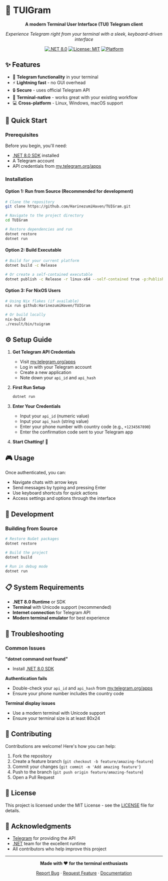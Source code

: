 # 🚀 TUIGram

<div align="center">

**A modern Terminal User Interface (TUI) Telegram client**

*Experience Telegram right from your terminal with a sleek, keyboard-driven interface*

[![.NET 8.0](https://img.shields.io/badge/.NET-8.0-purple?style=flat-square)](https://dotnet.microsoft.com/)
[![License: MIT](https://img.shields.io/badge/License-MIT-yellow.svg?style=flat-square)](LICENSE)
[![Platform](https://img.shields.io/badge/Platform-Linux%20%7C%20Windows%20%7C%20macOS-lightgrey?style=flat-square)](#installation)

</div>

## ✨ Features

- 📱 **Telegram functionality** in your terminal
- ⚡ **Lightning fast** - no GUI overhead
- 🔒 **Secure** - uses official Telegram API
- 🌙 **Terminal-native** - works great with your existing workflow
- 💻 **Cross-platform** - Linux, Windows, macOS support

## 🚀 Quick Start

### Prerequisites

Before you begin, you'll need:
- [.NET 8.0 SDK](https://dotnet.microsoft.com/download/dotnet/8.0) installed
- A Telegram account
- API credentials from [my.telegram.org/apps](https://my.telegram.org/apps)

### Installation

#### Option 1: Run from Source (Recommended for development)
```bash
# Clone the repository
git clone https://github.com/HarinezumiHaven/TUIGram.git

# Navigate to the project directory
cd TUIGram

# Restore dependencies and run
dotnet restore
dotnet run
```

#### Option 2: Build Executable
```bash
# Build for your current platform
dotnet build -c Release

# Or create a self-contained executable
dotnet publish -c Release -r linux-x64 --self-contained true -p:PublishSingleFile=true
```

#### Option 3: For NixOS Users
```bash
# Using Nix flakes (if available)
nix run github:HarinezumiHaven/TUIGram

# Or build locally
nix-build
./result/bin/tuigram
```

## ⚙️ Setup Guide

1. **Get Telegram API Credentials**
   - Visit [my.telegram.org/apps](https://my.telegram.org/apps)
   - Log in with your Telegram account
   - Create a new application
   - Note down your `api_id` and `api_hash`

2. **First Run Setup**
   ```bash
   dotnet run
   ```
   
3. **Enter Your Credentials**
   - Input your `api_id` (numeric value)
   - Input your `api_hash` (string value)
   - Enter your phone number with country code (e.g., `+1234567890`)
   - Enter the confirmation code sent to your Telegram app

4. **Start Chatting!** 🎉

## 🎮 Usage

Once authenticated, you can:
- Navigate chats with arrow keys
- Send messages by typing and pressing Enter
- Use keyboard shortcuts for quick actions
- Access settings and options through the interface

## 🔧 Development

### Building from Source
```bash
# Restore NuGet packages
dotnet restore

# Build the project
dotnet build

# Run in debug mode
dotnet run

```


## 📋 System Requirements

- **.NET 8.0 Runtime** or SDK
- **Terminal** with Unicode support (recommended)
- **Internet connection** for Telegram API
- **Modern terminal emulator** for best experience

## 🐛 Troubleshooting

### Common Issues

**"dotnet command not found"**
- Install [.NET 8.0 SDK](https://dotnet.microsoft.com/download/dotnet/8.0)

**Authentication fails**
- Double-check your `api_id` and `api_hash` from [my.telegram.org/apps](https://my.telegram.org/apps)
- Ensure your phone number includes the country code

**Terminal display issues**
- Use a modern terminal with Unicode support
- Ensure your terminal size is at least 80x24

## 🤝 Contributing

Contributions are welcome! Here's how you can help:

1. Fork the repository
2. Create a feature branch (`git checkout -b feature/amazing-feature`)
3. Commit your changes (`git commit -m 'Add amazing feature'`)
4. Push to the branch (`git push origin feature/amazing-feature`)
5. Open a Pull Request

## 📄 License

This project is licensed under the MIT License - see the [LICENSE](LICENSE) file for details.

## 🙏 Acknowledgments

- [Telegram](https://telegram.org/) for providing the API
- [.NET](https://dotnet.microsoft.com/) team for the excellent runtime
- All contributors who help improve this project

---

<div align="center">

**Made with ❤️ for the terminal enthusiasts**

[Report Bug](https://github.com/HarinezumiHaven/TUIGram/issues) · [Request Feature](https://github.com/HarinezumiHaven/TUIGram/issues) · [Documentation](https://github.com/HarinezumiHaven/TUIGram/wiki)

</div>